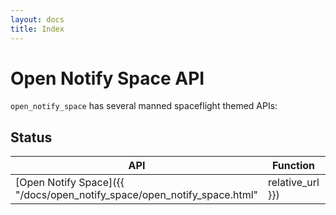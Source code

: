 ```yaml
---      
layout: docs      
title: Index      
---      
```

# Open Notify Space API

`open_notify_space` has several manned spaceflight themed APIs: 

## Status

| API           | Function          | Status       |  
|---------------|-------------------|--------------|  
| [Open Notify Space]({{ "/docs/open_notify_space/open_notify_space.html" | relative_url }}) | `iss_locator` | :white_check_mark: Implemented |  